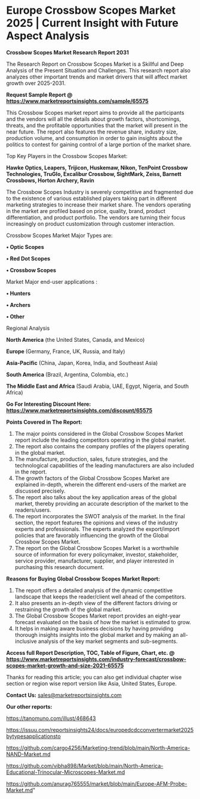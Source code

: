  # Europe Crossbow Scopes Market 2025 | Current Insight with Future Aspect Analysis

<strong>Crossbow Scopes Market Research Report 2031</strong>

The Research Report on Crossbow Scopes Market is a Skillful and Deep Analysis of the Present Situation and Challenges. This research report also analyzes other important trends and market drivers that will affect market growth over 2025-2031.

<strong>Request Sample Report @ <a href=https://www.marketreportsinsights.com/sample/65575>https://www.marketreportsinsights.com/sample/65575</a></strong>

This Crossbow Scopes market report aims to provide all the participants and the vendors will all the details about growth factors, shortcomings, threats, and the profitable opportunities that the market will present in the near future. The report also features the revenue share, industry size, production volume, and consumption in order to gain insights about the politics to contest for gaining control of a large portion of the market share.

Top Key Players in the Crossbow Scopes Market:

<strong>Hawke Optics, Leapers, Trijicon, Huskemaw, Nikon, TenPoint Crossbow Technologies, TruGlo, Excalibur Crossbow, SightMark, Zeiss, Barnett Crossbows, Horton Archery, Ravin</strong>

The Crossbow Scopes Industry is severely competitive and fragmented due to the existence of various established players taking part in different marketing strategies to increase their market share. The vendors operating in the market are profiled based on price, quality, brand, product differentiation, and product portfolio. The vendors are turning their focus increasingly on product customization through customer interaction.

Crossbow Scopes Market Major Types are:

<strong>• Optic Scopes

• Red Dot Scopes

• Crossbow Scopes</strong>

Market Major end-user applications :

<strong>• Hunters

• Archers

• Other</strong>

Regional Analysis

</u><strong><b>North America</b></strong> (the United States, Canada, and Mexico)

<strong><b>Europe </b></strong>(Germany, France, UK, Russia, and Italy)

<strong><b>Asia-Pacific</b></strong> (China, Japan, Korea, India, and Southeast Asia)

<strong><b>South America</b></strong> (Brazil, Argentina, Colombia, etc.)

<strong><b>The Middle East and Africa</b></strong> (Saudi Arabia, UAE, Egypt, Nigeria, and South Africa)

<strong>Go For Interesting Discount Here: <a href=https://www.marketreportsinsights.com/discount/65575>https://www.marketreportsinsights.com/discount/65575</a></strong>

<strong>Points Covered in The Report:</strong>
<ol>
  <li>The major points considered in the Global Crossbow Scopes Market report include the leading competitors operating in the global market.</li>
  <li>The report also contains the company profiles of the players operating in the global market.</li>
  <li>The manufacture, production, sales, future strategies, and the technological capabilities of the leading manufacturers are also included in the report.</li>
  <li>The growth factors of the Global Crossbow Scopes Market are explained in-depth, wherein the different end-users of the market are discussed precisely.</li>
  <li>The report also talks about the key application areas of the global market, thereby providing an accurate description of the market to the readers/users.</li>
  <li>The report incorporates the SWOT analysis of the market. In the final section, the report features the opinions and views of the industry experts and professionals. The experts analyzed the export/import policies that are favorably influencing the growth of the Global Crossbow Scopes Market.</li>
  <li>The report on the Global Crossbow Scopes Market is a worthwhile source of information for every policymaker, investor, stakeholder, service provider, manufacturer, supplier, and player interested in purchasing this research document.</li>
</ol>
<strong>Reasons for Buying Global Crossbow Scopes Market Report:</strong>

<ol>
  <li>The report offers a detailed analysis of the dynamic competitive landscape that keeps the reader/client well ahead of the competitors.</li>
  <li>It also presents an in-depth view of the different factors driving or restraining the growth of the global market.</li>
  <li>The Global Crossbow Scopes Market report provides an eight-year forecast evaluated on the basis of how the market is estimated to grow.</li>
  <li>It helps in making aware business decisions by having providing thorough insights insights into the global market and by making an all-inclusive analysis of the key market segments and sub-segments.</li>
</ol>
<strong>Access full Report Description, TOC, Table of Figure, Chart, etc. @ <a href=https://www.marketreportsinsights.com/industry-forecast/crossbow-scopes-market-growth-and-size-2021-65575>https://www.marketreportsinsights.com/industry-forecast/crossbow-scopes-market-growth-and-size-2021-65575</a></strong>


Thanks for reading this article; you can also get individual chapter wise section or region wise report version like Asia, United States, Europe.

<strong>Contact Us:</strong>
sales@marketreportsinsights.com

<strong>Our other reports:</strong>

<a href=https://tanomuno.com/illust/468643>https://tanomuno.com/illust/468643</a>

<a href=https://issuu.com/reportsinsights24/docs/europedcdcconvertermarket2025bytypesapplicationsto>https://issuu.com/reportsinsights24/docs/europedcdcconvertermarket2025bytypesapplicationsto</a>

<a href=https://github.com/cargo4256/Marketing-trend/blob/main/North-America-NAND-Market.md>https://github.com/cargo4256/Marketing-trend/blob/main/North-America-NAND-Market.md</a>

<a href=https://github.com/vibha898/Market/blob/main/North-America-Educational-Trinocular-Microscopes-Market.md>https://github.com/vibha898/Market/blob/main/North-America-Educational-Trinocular-Microscopes-Market.md</a>

<a href=https://github.com/anurag765555/market/blob/main/Europe-AFM-Probe-Market.md>https://github.com/anurag765555/market/blob/main/Europe-AFM-Probe-Market.md</a>"
